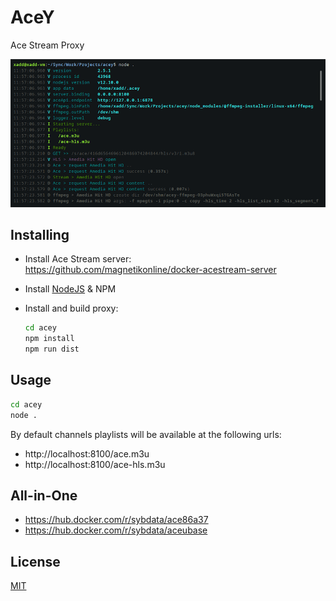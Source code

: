 # AceY

Ace Stream Proxy

![console](https://raw.githubusercontent.com/xelaok/acey/master/wiki/landing-image.png)

## Installing
- Install Ace Stream server:<br />
  https://github.com/magnetikonline/docker-acestream-server
  
- Install [NodeJS](https://nodejs.org/en/) & NPM  

- Install and build proxy:

    ```bash
    cd acey
    npm install 
    npm run dist
    ```

## Usage
```bash
cd acey
node .
```

By default channels playlists will be available at the following urls:<br />
- http://localhost:8100/ace.m3u
- http://localhost:8100/ace-hls.m3u

## All-in-One
- https://hub.docker.com/r/sybdata/ace86a37
- https://hub.docker.com/r/sybdata/aceubase

## License

[MIT](./LICENSE)
